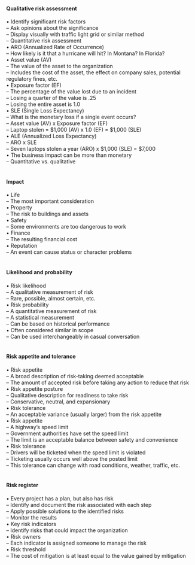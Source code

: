 ####  Qualitative risk assessment  

• Identify significant risk factors  
– Ask opinions about the significance  
– Display visually with traffic light grid or similar method  
– Quantitative risk assessment  
• ARO (Annualized Rate of Occurrence)  
– How likely is it that a hurricane will hit? In Montana? In Florida?  
• Asset value (AV)  
– The value of the asset to the organization  
– Includes the cost of the asset, the effect on company sales, potential regulatory fines, etc.  
• Exposure factor (EF)  
– The percentage of the value lost due to an incident  
– Losing a quarter of the value is .25  
– Losing the entire asset is 1.0  
• SLE (Single Loss Expectancy)  
– What is the monetary loss if a single event occurs?  
– Asset value (AV) x Exposure factor (EF)  
– Laptop stolen = $1,000 (AV) x 1.0 (EF) = $1,000 (SLE)  
• ALE (Annualized Loss Expectancy)  
– ARO x SLE  
– Seven laptops stolen a year (ARO) x $1,000 (SLE) = $7,000  
• The business impact can be more than monetary  
– Quantitative vs. qualitative  
<br>


####  Impact  

• Life  
– The most important consideration  
• Property  
– The risk to buildings and assets  
• Safety  
– Some environments are too dangerous to work  
• Finance  
– The resulting financial cost  
• Reputation  
– An event can cause status or character problems   
<br>


####  Likelihood and probability  

• Risk likelihood  
– A qualitative measurement of risk  
– Rare, possible, almost certain, etc.  
• Risk probability  
– A quantitative measurement of risk  
– A statistical measurement  
– Can be based on historical performance  
• Often considered similar in scope  
– Can be used interchangeably in casual conversation  
<br>


####  Risk appetite and tolerance  

• Risk appetite  
– A broad description of risk-taking deemed acceptable  
– The amount of accepted risk before taking any action to reduce that risk  
• Risk appetite posture  
– Qualitative description for readiness to take risk  
– Conservative, neutral, and expansionary  
• Risk tolerance  
– An acceptable variance (usually larger) from the risk appetite  
• Risk appetite  
– A highway’s speed limit  
– Government authorities have set the speed limit  
– The limit is an acceptable balance between safety and convenience  
• Risk tolerance  
– Drivers will be ticketed when the speed limit is violated  
– Ticketing usually occurs well above the posted limit  
– This tolerance can change with road conditions, weather, traffic, etc.  
<br>


####  Risk register  

• Every project has a plan, but also has risk  
– Identify and document the risk associated with each step  
– Apply possible solutions to the identified risks  
– Monitor the results  
• Key risk indicators  
– Identify risks that could impact the organization  
• Risk owners  
– Each indicator is assigned someone to manage the risk  
• Risk threshold  
– The cost of mitigation is at least equal to the value gained by mitigation
